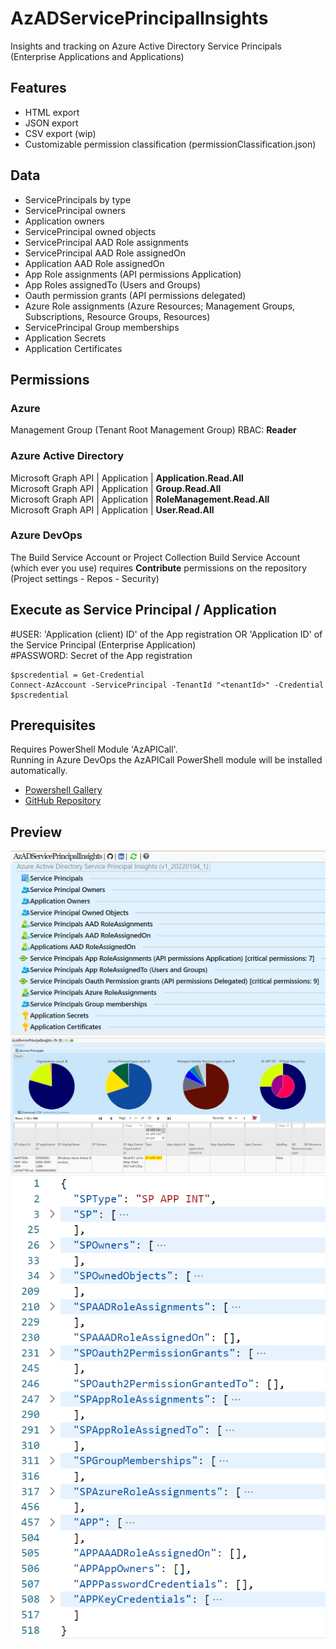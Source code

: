 # AzADServicePrincipalInsights

Insights and tracking on Azure Active Directory Service Principals (Enterprise Applications and Applications)

## Features

* HTML export
* JSON export
* CSV export (wip)
* Customizable permission classification (permissionClassification.json)

## Data

* ServicePrincipals by type
* ServicePrincipal  owners
* Application owners
* ServicePrincipal owned objects
* ServicePrincipal  AAD Role assignments
* ServicePrincipal AAD Role assignedOn
* Application AAD Role assignedOn
* App Role assignments (API permissions Application)
* App Roles assignedTo (Users and Groups)
* Oauth permission grants (API permissions delegated)
* Azure Role assignments (Azure Resources; Management Groups, Subscriptions, Resource Groups, Resources)
* ServicePrincipal Group memberships
* Application Secrets
* Application Certificates

## Permissions

### Azure

Management Group (Tenant Root Management Group) RBAC: __Reader__

### Azure Active Directory

Microsoft Graph API | Application | __Application.Read.All__  
Microsoft Graph API | Application | __Group.Read.All__  
Microsoft Graph API | Application | __RoleManagement.Read.All__  
Microsoft Graph API | Application | __User.Read.All__

### Azure DevOps

The Build Service Account or Project Collection Build Service Account (which ever you use) requires __Contribute__ permissions on the repository (Project settings - Repos - Security)

## Execute as Service Principal / Application

#USER: 'Application (client) ID' of the App registration OR 'Application ID' of the Service Principal (Enterprise Application)  
#PASSWORD: Secret of the App registration  

```
$pscredential = Get-Credential
Connect-AzAccount -ServicePrincipal -TenantId "<tenantId>" -Credential $pscredential
```

## Prerequisites

Requires PowerShell Module 'AzAPICall'.  
Running in Azure DevOps the AzAPICall PowerShell module will be installed automatically.

* [Powershell Gallery](https://www.powershellgallery.com/packages/AzAPICall)
* [GitHub Repository](https://aka.ms/AzAPICall)

## Preview

![previewHTML](img/preview_fixTyp0.png)  
![previewHTML2](img/preview2.png)  
![previewJSON](img/previewJSON.png)
